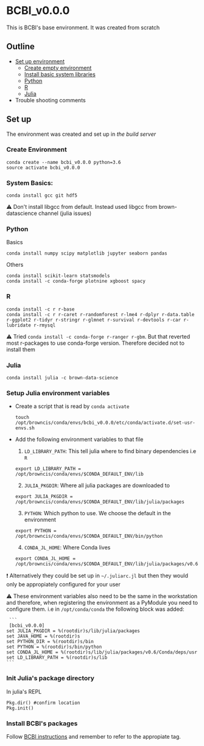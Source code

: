 # BCBI_v0.0.0

This is BCBI's base environment. It was created from scratch

## Outline

* [Set up environment](#set-up)
	* [Create empty environment](#Create-Environment)
	* [Install basic system libraries](#system-basics)
	* [Python](#python)
	* [R](#r)
	* [Julia](#julia)
* Trouble shooting comments

## Set up

The environment was created and set up in *the build server*

### Create Environment
```
conda create --name bcbi_v0.0.0 python=3.6
source activate bcbi_v0.0.0
```

### System Basics:
```
conda install gcc git hdf5
```

:warning: Don't install libgcc from default. Instead used libgcc from brown-datascience channel (julia issues)

### Python

Basics

```
conda install numpy scipy matplotlib jupyter seaborn pandas
```

Others
```
conda install scikit-learn statsmodels
conda install -c conda-forge plotnine xgboost spacy
```

### R

```
conda install -c r r-base
conda install -c r r-caret r-randomforest r-lme4 r-dplyr r-data.table r-ggplot2 r-tidyr r-stringr r-glmnet r-survival r-devtools r-car r-lubridate r-rmysql
```


:warning: Tried `conda install -c conda-forge r-ranger r-gbm`. But that reverted most r-packages to use conda-forge version. Therefore decided not to install them

### Julia

```
conda install julia -c brown-data-science
```

### Setup Julia environment variables

* Create a script that is read by `conda activate`

	```
	touch /opt/browncis/conda/envs/bcbi_v0.0.0/etc/conda/activate.d/set-usr-envs.sh
	```

* Add the following environment variables to that file

	1. `LD_LIBRARY_PATH`: This tell julia where to find binary dependencies i.e `R`
	```
	export LD_LIBRARY_PATH = /opt/browncis/conda/envs/$CONDA_DEFAULT_ENV/lib
	```
	2. `JULIA_PKGDIR`: Where all julia packages are downloaded to
	```
	export JULIA_PKGDIR = /opt/browncis/conda/envs/$CONDA_DEFAULT_ENV/lib/julia/packages
	```

	3. `PYTHON`: Which python to use. We choose the default in the environment
	```
	export PYTHON = /opt/browncis/conda/envs/$CONDA_DEFAULT_ENV/bin/python
	```
	4. `CONDA_JL_HOME`: Where Conda lives
	```
	export CONDA_JL_HOME = /opt/browncis/conda/envs/$CONDA_DEFAULT_ENV/lib/julia/packages/v0.6/Conda/deps/usr
	```  

:exclamation: Alternatively they could be set up in `~/.juliarc.jl` but then they would only be appropiately configured for your user

:warning: These environment variables also need to be the same in the workstation and therefore, when registering the environment as a PyModule you need to configure them. i.e in `/opt/conda/conda` the following block was added:

	 ```
	 [bcbi_v0.0.0]
	set JULIA_PKGDIR = %(rootdir)s/lib/julia/packages
	set JAVA_HOME = %(rootdir)s
	set PYTHON_DIR = %(rootdir)s/bin
	set PYTHON = %(rootdir)s/bin/python
	set CONDA_JL_HOME = %(rootdir)s/lib/julia/packages/v0.6/Conda/deps/usr
	set LD_LIBRARY_PATH = %(rootdir)s/lib
	```

### Init Julia's package directory

In julia's REPL
```
Pkg.dir() #confirm location
Pkg.init()
```  

### Install BCBI's packages

Follow [BCBI instructions](https://github.com/bcbi/BCBI_base.jl) and remember to refer to the appropiate tag.

